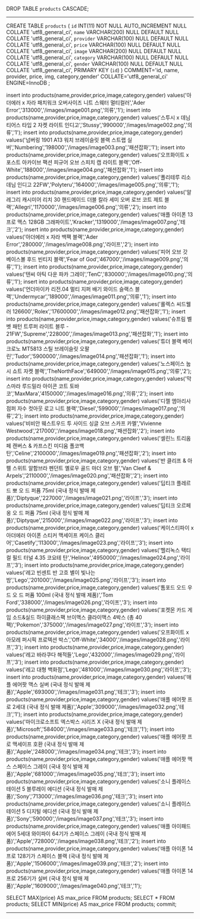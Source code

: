 DROP TABLE `products` CASCADE;

---

CREATE TABLE `products` (
   `id` INT(11) NOT NULL AUTO_INCREMENT NULL COLLATE 'utf8_general_ci',
   `name` VARCHAR(200) NULL DEFAULT NULL COLLATE 'utf8_general_ci',
   `provider` VARCHAR(100) NULL DEFAULT NULL COLLATE 'utf8_general_ci',
   `price` VARCHAR(100) NULL DEFAULT NULL COLLATE 'utf8_general_ci',
   `image` VARCHAR(200) NULL DEFAULT NULL COLLATE 'utf8_general_ci',
   `category` VARCHAR(100) NULL DEFAULT NULL COLLATE 'utf8_general_ci',
   `gender` VARCHAR(100) NULL DEFAULT NULL COLLATE 'utf8_general_ci',
   PRIMARY KEY (`id`)
)
COMMENT='id, name, provider, price, img, category,gender'
COLLATE='utf8_general_ci'
ENGINE=InnoDB
;



insert into products(name,provider,price,image,category,gender) values('아더에러 x 자라 패치워크 오버사이즈 니트 스웨터 멀티컬러','Ader Error','313000','/images/image001.png','의류','1');
insert into products(name,provider,price,image,category,gender) values('스투시 x 데님 티어스 타입 2 자켓 라이트 인디고','Stussy','990000','/images/image002.png','의류','1');
insert into products(name,provider,price,image,category,gender) values('넘버링 1901 A13 워치 브레이슬릿 블랙 스트랩 실버','Numbering','198000','/images/image003.png','패션잡화','1');
insert into products(name,provider,price,image,category,gender) values('오프화이트 x 포스트 아카이브 팩션 피규어 오브 스피치 캡 라이트 블랙','Off-White','188000','/images/image004.png','패션잡화','1');
insert into products(name,provider,price,image,category,gender) values('폴리테루 리소 데님 인디고 22FW','Polyteru','164000','/images/image005.png','의류','1');
insert into products(name,provider,price,image,category,gender) values('알레그리 캐시미어 리치 30 핸드메이드 더블 칼라 세미 오버 로브 코트 제트 블랙','Allegri','1170000','/images/image006.png','의류','2');
insert into products(name,provider,price,image,category,gender) values('애플 아이폰 13 프로 맥스 128GB 그래파이트','Kracker','1319000','/images/image007.png','테크','2');
insert into products(name,provider,price,image,category,gender) values('아더에러 x 자라 백팩 블랙','Ader Error','280000','/images/image008.png','라이프','2');
insert into products(name,provider,price,image,category,gender) values('피어 오브 갓 베이스볼 후드 빈티지 블랙','Fear of God','467000','/images/image009.png','의류','1');
insert into products(name,provider,price,image,category,gender) values('텐씨 아틱 다운 파카 그레이','TenC','830000','/images/image010.png','의류','1');
insert into products(name,provider,price,image,category,gender) values('언더마이카 리전.04 멀티 지퍼 배기 와이드 슬랙스 블랙','Undermycar','189000','/images/image011.png','의류','1');
insert into products(name,provider,price,image,category,gender) values('롤렉스 씨드웰러 126600','Rolex','17600000','/images/image012.png','패션잡화','1');
insert into products(name,provider,price,image,category,gender) values('슈프림 벨벳 패턴 트루퍼 라이트 블루 - 21FW','Supreme','228000','/images/image013.png','패션잡화','1');
insert into products(name,provider,price,image,category,gender) values('튜더 블랙 베이 크로노 MT5813 스틸 브레이슬릿 오팔린','Tudor','5900000','/images/image014.png','패션잡화','1');
insert into products(name,provider,price,image,category,gender) values('노스페이스 눕시 쇼트 자켓 블랙','TheNorthFace','649000','/images/image015.png','의류','2');
insert into products(name,provider,price,image,category,gender) values('막스마라 루드밀라 아이콘 코트 토바코','MaxMara','4150000','/images/image016.png','의류','2');
insert into products(name,provider,price,image,category,gender) values('디젤 엠아리사 점퍼 자수 컷아웃 로고 니트 블랙','Diesel','599000','/images/image017.png','의류','2');
insert into products(name,provider,price,image,category,gender) values('비비안 웨스트우드 투 사이드 싱글 오브 스카프 카멜','Vivienne Westwood','217000','/images/image018.png','패션잡화','2');
insert into products(name,provider,price,image,category,gender) values('셀린느 트리옴페 캔버스 & 카프스킨 미디움 폴코백 탄','Celine','2100000','/images/image019.png','패션잡화','2');
insert into products(name,provider,price,image,category,gender) values('반 클리프 & 아펠 스위트 알함브라 펜던트 옐로우 골드 마더 오브 펄','Van Cleef & Arpels','2110000','/images/image020.png','패션잡화','2');
insert into products(name,provider,price,image,category,gender) values('딥티크 플레르 드 뽀 오 드 퍼퓸 75ml (국내 정식 발매 제품)','Diptyque','227000','/images/image021.png','라이프','3');
insert into products(name,provider,price,image,category,gender) values('딥티크 오르페옹 오 드 퍼퓸 75ml (국내 정식 발매 제품)','Diptyque','215000','/images/image022.png','라이프','3');
insert into products(name,provider,price,image,category,gender) values('케이스티파이 x 아더에러 아이폰 스티커 맥세이프 케이스 클리어','Casetify','113000','/images/image023.png','라이프','3');
insert into products(name,provider,price,image,category,gender) values('헬리녹스 택티컬 필드 터널 4.35 코요테 탄','Helinox','4950000','/images/image024.png','라이프','3');
insert into products(name,provider,price,image,category,gender) values('레고 빈센트 반 고흐 별이 빛나는 밤','Lego','201000','/images/image025.png','라이프','3');
insert into products(name,provider,price,image,category,gender) values('톰포드 오드 우드 오 드 퍼퓸 100ml (국내 정식 발매 제품)','Tom Ford','338000','/images/image026.png','라이프','3');
insert into products(name,provider,price,image,category,gender) values('포켓몬 카드 게임 소드&실드 하이클래스팩 브이맥스 클라이맥스 4박스 (총 40팩)','Pokemon','375000','/images/image027.png','라이프','3');
insert into products(name,provider,price,image,category,gender) values('오프화이트 x 아모레 퍼시픽 프로텍션 박스','Off-White','34000','/images/image028.png','라이프','3');
insert into products(name,provider,price,image,category,gender) values('레고 바라쿠다 해적들','Lego','432000','/images/image029.png','라이프','3');
insert into products(name,provider,price,image,category,gender) values('레고 대형 백화점','Lego','481000','/images/image030.png','라이프','3');
insert into products(name,provider,price,image,category,gender) values('애플 에어팟 맥스 실버 (국내 정식 발매 제품)','Apple','693000','/images/image031.png','테크','3');
insert into products(name,provider,price,image,category,gender) values('애플 에어팟 프로 2세대 (국내 정식 발매 제품)','Apple','309000','/images/image032.png','테크','1');
insert into products(name,provider,price,image,category,gender) values('마이크로소프트 엑스박스 시리즈 X (국내 정식 발매 제품)','Microsoft','584000','/images/image033.png','테크','1');
insert into products(name,provider,price,image,category,gender) values('애플 에어팟 프로 맥세이프 호환 (국내 정식 발매 제품)','Apple','248000','/images/image034.png','테크','3');
insert into products(name,provider,price,image,category,gender) values('애플 에어팟 맥스 스페이스 그레이 (국내 정식 발매 제품)','Apple','681000','/images/image035.png','테크','3');
insert into products(name,provider,price,image,category,gender) values('소니 플레이스테이션 5 블루레이 에디션 (국내 정식 발매 제품)','Sony','713000','/images/image036.png','테크','3');
insert into products(name,provider,price,image,category,gender) values('소니 플레이스테이션 5 디지털 에디션 (국내 정식 발매 제품)','Sony','590000','/images/image037.png','테크','3');
insert into products(name,provider,price,image,category,gender) values('애플 아이패드 에어 5세대 와이파이 64기가 스페이스 그레이 (국내 정식 발매 제품)','Apple','728000','/images/image038.png','테크','2');
insert into products(name,provider,price,image,category,gender) values('애플 아이폰 14 프로 128기가 스페이스 블랙 (국내 정식 발매 제품)','Apple','1506000','/images/image039.png','테크','2');
insert into products(name,provider,price,image,category,gender) values('애플 아이폰 14 프로 256기가 실버 (국내 정식 발매 제품)','Apple','1609000','/images/image040.png','테크','1');









SELECT MAX(price) AS max_price FROM products;
SELECT * FROM products;
SELECT MIN(price) AS max_price FROM products;
commit;

---

